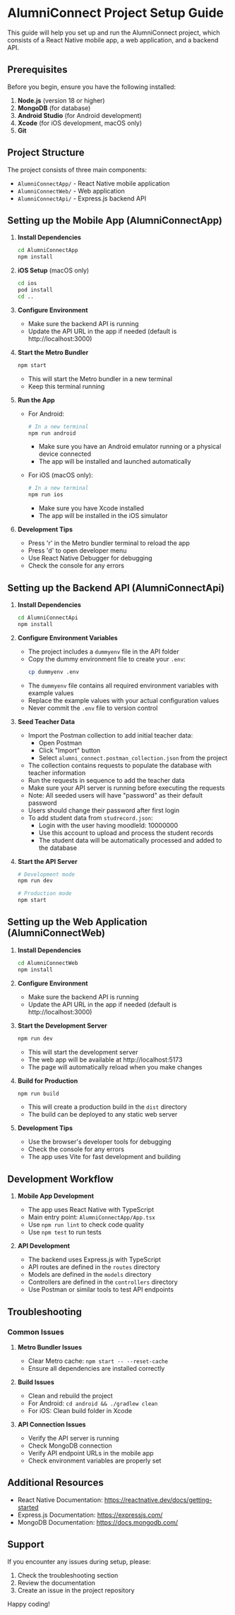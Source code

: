 # AlumniConnect Project Setup Guide

This guide will help you set up and run the AlumniConnect project, which consists of a React Native mobile app, a web application, and a backend API.

## Prerequisites

Before you begin, ensure you have the following installed:

1. **Node.js** (version 18 or higher)
2. **MongoDB** (for database)
3. **Android Studio** (for Android development)
4. **Xcode** (for iOS development, macOS only)
5. **Git**

## Project Structure

The project consists of three main components:
- `AlumniConnectApp/` - React Native mobile application
- `AlumniConnectWeb/` - Web application
- `AlumniConnectApi/` - Express.js backend API

## Setting up the Mobile App (AlumniConnectApp)

1. **Install Dependencies**
   ```bash
   cd AlumniConnectApp
   npm install
   ```

2. **iOS Setup** (macOS only)
   ```bash
   cd ios
   pod install
   cd ..
   ```

3. **Configure Environment**
   - Make sure the backend API is running
   - Update the API URL in the app if needed (default is http://localhost:3000)

4. **Start the Metro Bundler**
   ```bash
   npm start
   ```
   - This will start the Metro bundler in a new terminal
   - Keep this terminal running

5. **Run the App**
   - For Android:
     ```bash
     # In a new terminal
     npm run android
     ```
     - Make sure you have an Android emulator running or a physical device connected
     - The app will be installed and launched automatically
   
   - For iOS (macOS only):
     ```bash
     # In a new terminal
     npm run ios
     ```
     - Make sure you have Xcode installed
     - The app will be installed in the iOS simulator

6. **Development Tips**
   - Press 'r' in the Metro bundler terminal to reload the app
   - Press 'd' to open developer menu
   - Use React Native Debugger for debugging
   - Check the console for any errors

## Setting up the Backend API (AlumniConnectApi)

1. **Install Dependencies**
   ```bash
   cd AlumniConnectApi
   npm install
   ```

2. **Configure Environment Variables**
   - The project includes a `dummyenv` file in the API folder
   - Copy the dummy environment file to create your `.env`:
     ```bash
     cp dummyenv .env
     ```
   - The `dummyenv` file contains all required environment variables with example values
   - Replace the example values with your actual configuration values
   - Never commit the `.env` file to version control

3. **Seed Teacher Data**
   - Import the Postman collection to add initial teacher data:
     - Open Postman
     - Click "Import" button
     - Select `alumni_connect.postman_collection.json` from the project
   - The collection contains requests to populate the database with teacher information
   - Run the requests in sequence to add the teacher data
   - Make sure your API server is running before executing the requests
   - Note: All seeded users will have "password" as their default password
   - Users should change their password after first login
   - To add student data from `studrecord.json`:
     - Login with the user having moodleId: 10000000
     - Use this account to upload and process the student records
     - The student data will be automatically processed and added to the database

4. **Start the API Server**
   ```bash
   # Development mode
   npm run dev
   
   # Production mode
   npm start
   ```

## Setting up the Web Application (AlumniConnectWeb)

1. **Install Dependencies**
   ```bash
   cd AlumniConnectWeb
   npm install
   ```

2. **Configure Environment**
   - Make sure the backend API is running
   - Update the API URL in the app if needed (default is http://localhost:3000)

3. **Start the Development Server**
   ```bash
   npm run dev
   ```
   - This will start the development server
   - The web app will be available at http://localhost:5173
   - The page will automatically reload when you make changes

4. **Build for Production**
   ```bash
   npm run build
   ```
   - This will create a production build in the `dist` directory
   - The build can be deployed to any static web server

5. **Development Tips**
   - Use the browser's developer tools for debugging
   - Check the console for any errors
   - The app uses Vite for fast development and building

## Development Workflow

1. **Mobile App Development**
   - The app uses React Native with TypeScript
   - Main entry point: `AlumniConnectApp/App.tsx`
   - Use `npm run lint` to check code quality
   - Use `npm test` to run tests

2. **API Development**
   - The backend uses Express.js with TypeScript
   - API routes are defined in the `routes` directory
   - Models are defined in the `models` directory
   - Controllers are defined in the `controllers` directory
   - Use Postman or similar tools to test API endpoints

## Troubleshooting

### Common Issues

1. **Metro Bundler Issues**
   - Clear Metro cache: `npm start -- --reset-cache`
   - Ensure all dependencies are installed correctly

2. **Build Issues**
   - Clean and rebuild the project
   - For Android: `cd android && ./gradlew clean`
   - For iOS: Clean build folder in Xcode

3. **API Connection Issues**
   - Verify the API server is running
   - Check MongoDB connection
   - Verify API endpoint URLs in the mobile app
   - Check environment variables are properly set

## Additional Resources

- React Native Documentation: https://reactnative.dev/docs/getting-started
- Express.js Documentation: https://expressjs.com/
- MongoDB Documentation: https://docs.mongodb.com/

## Support

If you encounter any issues during setup, please:
1. Check the troubleshooting section
2. Review the documentation
3. Create an issue in the project repository

Happy coding! 